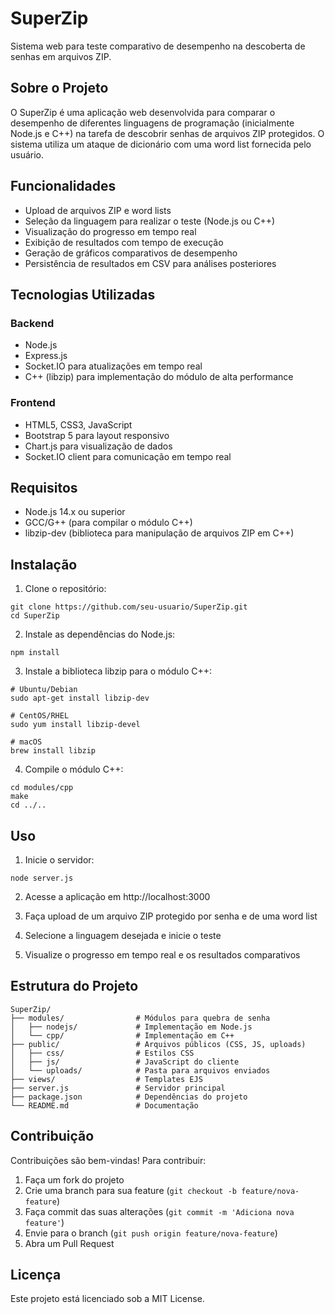 # SuperZip

Sistema web para teste comparativo de desempenho na descoberta de senhas em arquivos ZIP.

## Sobre o Projeto

O SuperZip é uma aplicação web desenvolvida para comparar o desempenho de diferentes linguagens de programação (inicialmente Node.js e C++) na tarefa de descobrir senhas de arquivos ZIP protegidos. O sistema utiliza um ataque de dicionário com uma word list fornecida pelo usuário.

## Funcionalidades

- Upload de arquivos ZIP e word lists
- Seleção da linguagem para realizar o teste (Node.js ou C++)
- Visualização do progresso em tempo real
- Exibição de resultados com tempo de execução
- Geração de gráficos comparativos de desempenho
- Persistência de resultados em CSV para análises posteriores

## Tecnologias Utilizadas

### Backend
- Node.js
- Express.js
- Socket.IO para atualizações em tempo real
- C++ (libzip) para implementação do módulo de alta performance

### Frontend
- HTML5, CSS3, JavaScript
- Bootstrap 5 para layout responsivo
- Chart.js para visualização de dados
- Socket.IO client para comunicação em tempo real

## Requisitos

- Node.js 14.x ou superior
- GCC/G++ (para compilar o módulo C++)
- libzip-dev (biblioteca para manipulação de arquivos ZIP em C++)

## Instalação

1. Clone o repositório:
```
git clone https://github.com/seu-usuario/SuperZip.git
cd SuperZip
```

2. Instale as dependências do Node.js:
```
npm install
```

3. Instale a biblioteca libzip para o módulo C++:
```
# Ubuntu/Debian
sudo apt-get install libzip-dev

# CentOS/RHEL
sudo yum install libzip-devel

# macOS
brew install libzip
```

4. Compile o módulo C++:
```
cd modules/cpp
make
cd ../..
```

## Uso

1. Inicie o servidor:
```
node server.js
```

2. Acesse a aplicação em http://localhost:3000

3. Faça upload de um arquivo ZIP protegido por senha e de uma word list

4. Selecione a linguagem desejada e inicie o teste

5. Visualize o progresso em tempo real e os resultados comparativos

## Estrutura do Projeto

```
SuperZip/
├── modules/                # Módulos para quebra de senha
│   ├── nodejs/             # Implementação em Node.js
│   └── cpp/                # Implementação em C++
├── public/                 # Arquivos públicos (CSS, JS, uploads)
│   ├── css/                # Estilos CSS
│   ├── js/                 # JavaScript do cliente
│   └── uploads/            # Pasta para arquivos enviados
├── views/                  # Templates EJS
├── server.js               # Servidor principal
├── package.json            # Dependências do projeto
└── README.md               # Documentação
```

## Contribuição

Contribuições são bem-vindas! Para contribuir:

1. Faça um fork do projeto
2. Crie uma branch para sua feature (`git checkout -b feature/nova-feature`)
3. Faça commit das suas alterações (`git commit -m 'Adiciona nova feature'`)
4. Envie para o branch (`git push origin feature/nova-feature`)
5. Abra um Pull Request

## Licença

Este projeto está licenciado sob a MIT License. 

